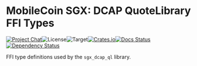 # MobileCoin SGX: DCAP QuoteLibrary FFI Types

[![Project Chat][chat-image]][chat-link]<!--
-->![License][license-image]<!--
-->![Target][target-image]<!--
-->[![Crates.io][crate-image]][crate-link]<!--
-->[![Docs Status][docs-image]][docs-link]<!--
-->[![Dependency Status][deps-image]][deps-link]

FFI type definitions used by the `sgx_dcap_ql` library.

[crate-image]: https://img.shields.io/crates/v/mc-sgx-dcap-ql-sys-types.svg?style=flat-square
[crate-link]: https://crates.io/crates/mc-sgx-dcap-ql-sys-types
[license-image]: https://img.shields.io/crates/l/mc-sgx-dcap-ql-sys-types?style=flat-square
[target-image]: https://img.shields.io/badge/target-any-brightgreen?style=flat-square
[chat-image]: https://img.shields.io/discord/844353360348971068?style=flat-square
[chat-link]: https://mobilecoin.chat
[docs-image]: https://img.shields.io/docsrs/mc-sgx-dcap-ql-sys-types?style=flat-square
[docs-link]: https://docs.rs/crate/mc-sgx-dcap-ql-sys-types
[deps-image]: https://deps.rs/crate/mc-sgx-dcap-ql-sys-types/0.5.0/status.svg?style=flat-square
[deps-link]: https://deps.rs/crate/mc-sgx-dcap-ql-sys-types/0.5.0
